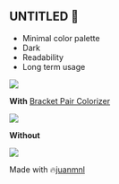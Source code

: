 ## UNTITLED 🤷

- Minimal color palette
- Dark
- Readability
- Long term usage

![](https://raw.githubusercontent.com/juanmnl/vs-untitled/master/screenshots/main.png)

**With** [Bracket Pair Colorizer](https://marketplace.visualstudio.com/items?itemName=CoenraadS.bracket-pair-colorizer-2)

![](https://raw.githubusercontent.com/juanmnl/vs-untitled/master/screenshots/with.png)

**Without**

![](https://raw.githubusercontent.com/juanmnl/vs-untitled/master/screenshots/wo.png)

Made with 🔥[juanmnl](https://juanmnl.com)
